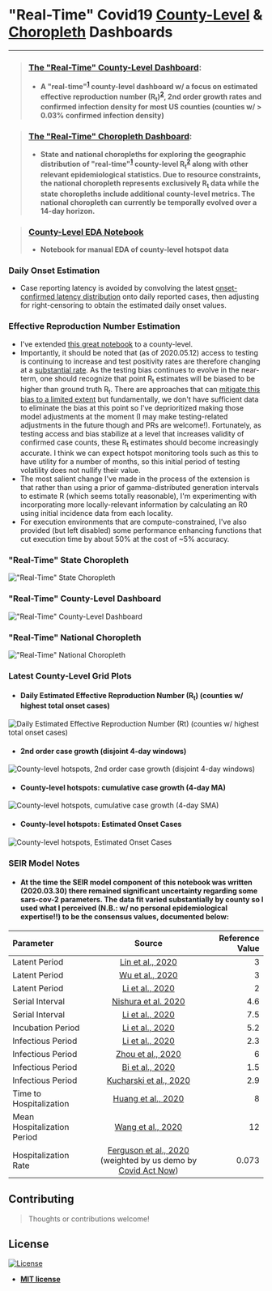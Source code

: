 # "Real-Time" Covid19 [County-Level](https://speediedan.github.io/covid19/county_covid_explorer.html) &  [Choropleth](https://speediedan.github.io/covid19/choropleth_covid_county_explorer.html) Dashboards
---
> ### [The "Real-Time" County-Level Dashboard](county_covid_explorer.html):
> * **A "real-time"<sup>[1](#daily-onset-estimation)</sup> county-level dashboard w/ a focus on estimated effective reproduction number (R<sub>t</sub>)<sup>[2](#effective-reproduction-number-estimation)</sup>, 2nd order growth rates and confirmed infection density for most US counties (counties w/ > 0.03% confirmed infection density)**

> ### [The "Real-Time" Choropleth Dashboard](choropleth_covid_county_explorer.html):
> * **State and national choropleths for exploring the geographic distribution of "real-time"<sup>[1](#daily-onset-estimation)</sup> county-level R<sub>t</sub><sup>[2](#effective-reproduction-number-estimation)</sup> along with other relevant epidemiological statistics. Due to resource constraints, the national choropleth represents exclusively R<sub>t</sub> data while the state choropleths include additional county-level metrics. The national choropleth can currently be temporally evolved over a 14-day horizon.**

> ### [County-Level EDA Notebook](https://github.com/speediedan/covid19/blob/master/covid19_county_level_EDA.ipynb)
> * **Notebook for manual EDA of county-level hotspot data**

### Daily Onset Estimation
* Case reporting latency is avoided by convolving the latest [onset-confirmed latency distribution](https://github.com/beoutbreakprepared/nCoV2019/tree/master/latest_data) onto daily reported cases, then adjusting for right-censoring to obtain the estimated daily onset values.

### Effective Reproduction Number Estimation
   * I've extended [this great notebook](https://github.com/k-sys/covid-19/blob/master/Realtime%20R0.ipynb) to a county-level.
   * Importantly, it should be noted that (as of 2020.05.12) access to testing is continuing to increase and test positivity rates are therefore changing at a [substantial rate](https://www.cdc.gov/coronavirus/2019-ncov/covid-data/covidview/index.html). As the testing bias continues to evolve in the near-term, one should recognize that point R<sub>t</sub> estimates will be biased to be higher than ground truth R<sub>t</sub>. There are approaches that can [mitigate this bias to a limited extent](http://freerangestats.info/blog/2020/05/09/covid-population-incidence) but fundamentally, we don't have sufficient data to eliminate the bias at this point so I've deprioritized making those model adjustments at the moment (I may make testing-related adjustments in the future though and PRs are welcome!). Fortunately, as testing access and bias stabilize at a level that increases validity of confirmed case counts, these R<sub>t</sub> estimates should become increasingly accurate. I think we can expect hotspot monitoring tools such as this to have utility for a number of months, so this initial period of testing volatility does not nullify their value.
   * The most salient change I've made in the process of the extension is that rather than using a prior of gamma-distributed generation intervals to estimate R (which seems totally reasonable), I'm experimenting with incorporating more locally-relevant information by calculating an R0 using initial incidence data from each locality.
   * For execution environments that are compute-constrained, I've also provided (but left disabled) some performance enhancing functions that cut execution time by about 50% at the cost of ~5% accuracy.

### "Real-Time" State Choropleth
!["Real-Time" State Choropleth](docs/assets/state_choropleth.gif)

### "Real-Time" County-Level Dashboard
!["Real-Time" County-Level Dashboard](docs/assets/rt_explorer.gif)

### "Real-Time" National Choropleth
!["Real-Time" National Choropleth](docs/assets/national_choropleth.gif)

### Latest County-Level Grid Plots

* #### Daily Estimated Effective Reproduction Number (R<sub>t</sub>) (counties w/ highest total onset cases)
![Daily Estimated Effective Reproduction Number (R<sub>t</sub>) (counties w/ highest total onset cases)](docs/assets/Rt%20(Top%20Total%20Estimated%20Cases).jpg)
* #### 2nd order case growth (disjoint 4-day windows)
![County-level hotspots, 2nd order case growth (disjoint 4-day windows)](docs/assets/2nd%20Order%20Growth.jpg)
* #### County-level hotspots: cumulative case growth (4-day MA)
![County-level hotspots, cumulative case growth (4-day SMA)](docs/assets/Cumulative%20Case%20Growth%20(4-Day%20MA).jpg)
* #### County-level hotspots: Estimated Onset Cases
![County-level hotspots, Estimated Onset Cases](docs/assets/Estimated%20Onset%20Cases.jpg)

### SEIR Model Notes
* #### At the time the SEIR model component of this notebook was written (2020.03.30) there remained significant uncertainty regarding some sars-cov-2 parameters. The data fit varied substantially by county so I used what I perceived (N.B.: w/ no personal epidemiological expertise!!) to be the consensus values, documented below:

| Parameter   | Source  | Reference Value     |
| :---        | :----:  |     ---:            |
| Latent Period   | [Lin et al., 2020](https://www.ijidonline.com/article/S1201-9712(20)30117-X/fulltext) | 3   |
| Latent Period   | [Wu et al., 2020](https://www.sciencedirect.com/science/article/pii/S0140673620302609) | 3     |
| Latent Period   | [Li et al., 2020](https://www.medrxiv.org/content/10.1101/2020.03.06.20031880v1.full.pdf) | 2 |
| Serial Interval | [Nishura et al. 2020](https://www.ijidonline.com/article/S1201-9712(20)30119-3/pdf) | 4.6 |
| Serial Interval | [Li et al., 2020](https://www.nejm.org/doi/pdf/10.1056/NEJMoa2001316?articleTools=true) | 7.5 |
| Incubation Period | [Li et al., 2020](https://www.nejm.org/doi/pdf/10.1056/NEJMoa2001316?articleTools=true) | 5.2 |
| Infectious Period | [Li et al., 2020](https://www.nejm.org/doi/pdf/10.1056/NEJMoa2001316?articleTools=true) | 2.3 |
| Infectious Period | [Zhou et al., 2020](https://www.medrxiv.org/content/10.1101/2020.02.24.20026773v1.full.pdf) | 6 |
| Infectious Period | [Bi et al., 2020](https://www.medrxiv.org/content/10.1101/2020.03.03.20028423v3) | 1.5
| Infectious Period | [Kucharski et al., 2020](https://cmmid.github.io/topics/covid19/current-patterns-transmission/wuhan-early-dynamics.html) | 2.9
| Time to Hospitalization | [Huang et al., 2020](https://www.thelancet.com/journals/lancet/article/PIIS0140-6736(20)30183-5/fulltext) | 8
| Mean Hospitalization Period | [Wang et al., 2020](https://jamanetwork.com/journals/jama/fullarticle/2761044?guestAccessKey=f61bd430-07d8-4b86-a749-bec05bfffb65) | 12
| Hospitalization Rate | [Ferguson et al., 2020](https://spiral.imperial.ac.uk/bitstream/10044/1/77482/5/Imperial%20College%20COVID19%20NPI%20modelling%2016-03-2020.pdf) (weighted by us demo by [Covid Act Now](https://covidactnow.org/model)) | 0.073


## Contributing

>  Thoughts or contributions welcome!

## License
[![License](http://img.shields.io/:license-mit-blue.svg?style=flat-square)](http://badges.mit-license.org)
- **[MIT license](http://opensource.org/licenses/mit-license.php)**